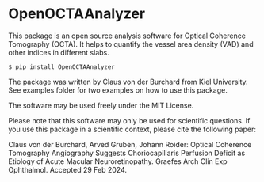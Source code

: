 # OpenOCTAAnalyzer

This package is an open source analysis software for Optical Coherence Tomography (OCTA). It helps to quantify the vessel area density (VAD) and other indices in different slabs.

```console
$ pip install OpenOCTAAnalyzer
```

The package was written by Claus von der Burchard from Kiel University.
See examples folder for two examples on how to use this package.

The software may be used freely under the MIT License.

Please note that this software may only be used for scientific questions.
If you use this package in a scientific context, please cite the following paper:

Claus von der Burchard, Arved Gruben, Johann Roider: Optical Coherence Tomography Angiography Suggests Choriocapillaris Perfusion Deficit as Etiology of Acute Macular Neuroretinopathy. Graefes Arch Clin Exp Ophthalmol. Accepted 29 Feb 2024.